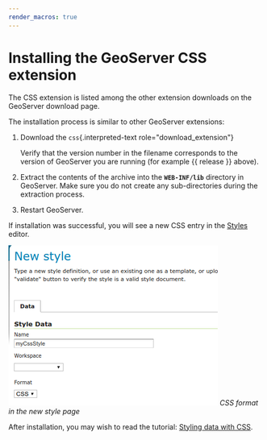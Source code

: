 ```yaml
---
render_macros: true
---
```


# Installing the GeoServer CSS extension

The CSS extension is listed among the other extension downloads on the GeoServer download page.

The installation process is similar to other GeoServer extensions:

1.  Download the `css`{.interpreted-text role="download_extension"}

    Verify that the version number in the filename corresponds to the version of GeoServer you are running (for example {{ release }} above).

2.  Extract the contents of the archive into the **`WEB-INF/lib`** directory in GeoServer. Make sure you do not create any sub-directories during the extraction process.

3.  Restart GeoServer.

If installation was successful, you will see a new CSS entry in the [Styles](../webadmin/index.md) editor.

![](images/css_style_format.png)
*CSS format in the new style page*

After installation, you may wish to read the tutorial: [Styling data with CSS](tutorial.md).
